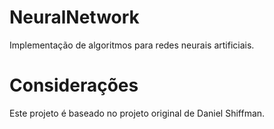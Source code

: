 # NeuralNetwork
Implementação de algoritmos para redes neurais artificiais.

# Considerações
Este projeto é baseado no projeto original de Daniel Shiffman.
